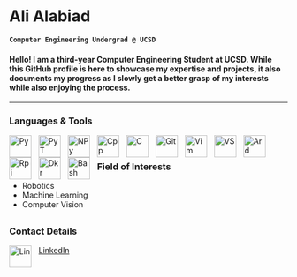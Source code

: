 <!--  Hi there 👋-->
# Ali Alabiad
**`Computer Engineering Undergrad @ UCSD`**

#### Hello! I am a third-year Computer Engineering Student at UCSD. While this GitHub profile is here to showcase my expertise and projects, it also documents my progress as I slowly get a better grasp of my interests while also enjoying the process. 
---
### Languages & Tools

<img align="left" alt="Py" width="40px" style="padding-right:10px;" src="https://cdn.jsdelivr.net/gh/devicons/devicon/icons/python/python-plain.svg" />
<img align="left" alt="PyT" width="40px" style="padding-right:10px;" src="https://cdn.jsdelivr.net/gh/devicons/devicon/icons/pytorch/pytorch-original.svg" />
<img align="left" alt="NPy" width="40px" style="padding-right:10px;" src="https://cdn.jsdelivr.net/gh/devicons/devicon/icons/numpy/numpy-original.svg" />

<img align="left" alt="Cpp" width="40px" style="padding-right:10px;"  src="https://cdn.jsdelivr.net/gh/devicons/devicon/icons/cplusplus/cplusplus-line.svg" />
<img align="left" alt="C" width="40px" style="padding-right:10px;" src="https://cdn.jsdelivr.net/gh/devicons/devicon/icons/c/c-line.svg" />
<img align="left" alt="Git" width="40px" style="padding-right:10px;" src="https://cdn.jsdelivr.net/gh/devicons/devicon/icons/git/git-plain.svg" />
<img align="left" alt="Vim" width="40px" style="padding-right:10px;" src="https://cdn.jsdelivr.net/gh/devicons/devicon/icons/vim/vim-plain.svg" />
<img align="left" alt="VS" width="40px" style="padding-right:10px;" src="https://cdn.jsdelivr.net/gh/devicons/devicon/icons/vscode/vscode-original.svg" />
<img align="left" alt="Ard" width="40px" style="padding-right:10px;" src="https://cdn.jsdelivr.net/gh/devicons/devicon/icons/arduino/arduino-original.svg" />
<img align="left" alt="Rpi" width="40px" style="padding-right:10px;" src="https://cdn.jsdelivr.net/gh/devicons/devicon/icons/raspberrypi/raspberrypi-original.svg" />       
<img align="left" alt="Dkr" width="40px" style="padding-right:10px;" src="https://cdn.jsdelivr.net/gh/devicons/devicon/icons/docker/docker-original.svg" />          
<img align="left" alt="Bash" width="40px" style="padding-right:10px;" src="https://cdn.jsdelivr.net/gh/devicons/devicon/icons/bash/bash-original.svg" />
                
<br />  

##
  
### Field of Interests
<ul>
  <li> Robotics </li>
  <li> Machine Learning </li>
  <li> Computer Vision </li>
</ul>  
  
##  

### Contact Details

<img align="left" alt="Lin" width="40px" style="padding-right:10px;" src="https://cdn.jsdelivr.net/gh/devicons/devicon/icons/linkedin/linkedin-original.svg" /> [LinkedIn](https://www.linkedin.com/in/ali-alabiad/)
          
   

                    
          
<!--
**AZA-2003/AZA-2003** is a ✨ _special_ ✨ repository because its `README.md` (this file) appears on your GitHub profile.

Here are some ideas to get you started:

- 🔭 I’m currently working on ...
- 🌱 I’m currently learning ...
- 👯 I’m looking to collaborate on ...
- 🤔 I’m looking for help with ...
- 💬 Ask me about ...
- 📫 How to reach me: ...
- 😄 Pronouns: ...
- ⚡ Fun fact: ...
-->
